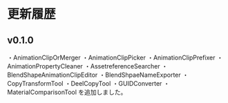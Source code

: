 # 更新履歴

## v0.1.0
・AnimationClipOrMerger
・AnimationClipPicker
・AnimationClipPrefixer
・AnimationPropertyCleaner
・AssetreferenceSearcher
・BlendShapeAnimationClipEditor
・BlendShpaeNameExporter
・CopyTransformTool
・DeelCopyTool
・GUIDConverter
・MaterialComparisonTool
を追加しました。